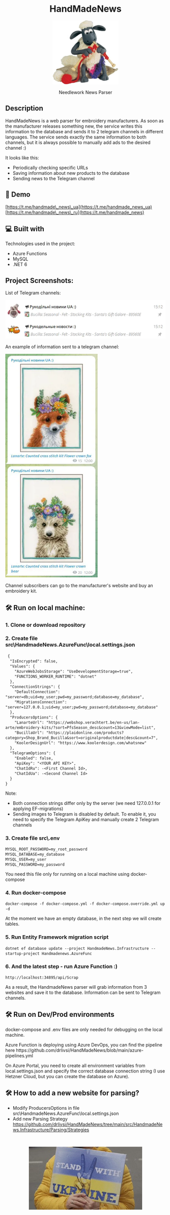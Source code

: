 <h1 align="center" id="title">HandMadeNews</h1>

<p align="center"><img src="/res/sheep.jpg" alt="project-image" height="200" ></p>

<p align="center" id="description">Needlework News Parser</p>

<h2>Description</h2>

<p>HandMadeNews is a web parser for embroidery manufacturers. As soon as the manufacturer releases something new, the service writes this information to the database and sends it to 2 telegram channels in different languages. The service sends exactly the same information to both channels, but it is always possible to manually add ads to the desired channel :)</p>

<p>It looks like this: </p>

- Periodically checking specific URLs
- Saving information about new products to the database
- Sending news to the Telegram channel

<h2>🚀 Demo</h2>

[https://t.me/handmade\_news\_ua](https://t.me/handmade_news_ua) <br>
[https://t.me/handmade\_news\_ru](https://t.me/handmade_news)

<h2>💻 Built with</h2>

Technologies used in the project:

*   Azure Functions
*   MySQL
*   .NET 6

<h2>Project Screenshots:</h2>

<p>List of Telegram channels:</p>
<img src="/res/channels-list.png" alt="project-screenshot" width="540" height="121" />

<p>An example of information sent to a telegram channel:</p>
<img src="/res/channels-content.jpg" alt="project-screenshot" height="700" />

<p>Channel subscribers can go to the manufacturer's website and buy an embroidery kit.</p>

<h2>🛠️ Run on local machine:</h2>

<h3>1. Clone or download repository</h3>

<h3>2. Create file src\HandmadeNews.AzureFunc\local.settings.json</h3>

```
 {
  "IsEncrypted": false,
  "Values": {
    "AzureWebJobsStorage": "UseDevelopmentStorage=true",
    "FUNCTIONS_WORKER_RUNTIME": "dotnet"
  },
  "ConnectionStrings": {
    "DefaultConnection": "server=db;uid=my_user;pwd=my_password;database=my_database",
    "MigrationsConnection": "server=127.0.0.1;uid=my_user;pwd=my_password;database=my_database"
  },
  "ProducersOptions": {
    "LanarteUrl": "https://webshop.verachtert.be/en-us/lan-arte/embroidery-kits/?sort=PfsSeason_desc&count=13&viewMode=list",
    "BucillaUrl": "https://plaidonline.com/products?category=Shop_Brand_Bucilla&sort=originalproductdate|desc&count=7",
    "KoolerDesignUrl": "https://www.koolerdesign.com/whatsnew"
  },
  "TelegramOptions": {
    "Enabled": false,
    "ApiKey": "<YOUR API KEY>",
    "ChatIdRu": -<First Channel Id>,
    "ChatIdUa": -<Second Channel Id>
  }
}
```

Note:
- Both connection strings differ only by the server (we need 127.0.0.1 for applying EF-migrations)
- Sending images to Telegram is disabled by default. To enable it, you need to specify the Telegram ApiKey and manually create 2 Telegram channels

<h3>3. Create file src\.env</h3>

```
MYSQL_ROOT_PASSWORD=my_root_password
MYSQL_DATABASE=my_database
MYSQL_USER=my_user
MYSQL_PASSWORD=my_password
```

You need this file only for running on a local machine using docker-compose

<h3>4. Run docker-compose </h3>  

```
docker-compose -f docker-compose.yml -f docker-compose.override.yml up -d
```
At the moment we have an empty database, in the next step we will create tables.

<h3>5. Run Entity Framework migration script</h3>

```
dotnet ef database update --project HandmadeNews.Infrastructure --startup-project Handmadenews.AzureFunc  
```

<h3>6. And the latest step - run Azure Function :)</h3>

```
http://localhost:34895/api/Scrap
```

As a result, the HandmadeNews parser will grab information from 3 websites and save it to the database. Information can be sent to Telegram channels.

<h2>🛠️ Run on Dev/Prod environments</h2>
<p></p>docker-compose and .env files are only needed for debugging on the local machine.</p>
<p>Azure Function is deploying using Azure DevOps, you can find the pipeline here https://github.com/drlivsi/HandMadeNews/blob/main/azure-pipelines.yml</p>
<p>On Azure Portal, you need to create all environment variables from local.settings.json and specify the correct database connection string (I use Hetzner Cloud, but you can create the database on Azure).</p>

<h2>🛠️ How to add a new website for parsing?</h2>

- Modify ProducersOptions in file src\HandmadeNews.AzureFunc\local.settings.json
- Add new Parsing Strategy https://github.com/drlivsi/HandMadeNews/tree/main/src/HandmadeNews.Infrastructure/Parsing/Strategies
  
<br>
<p align="center"><img src="/res/StandWithUkraine.jpg" /></p>
